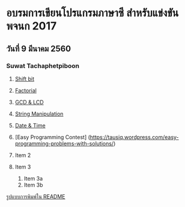 # อบรมการเขียนโปรแกรมภาษาซี สำหรับแข่งขัน พจนก 2017
## วันที่ 9 มีนาคม 2560
### Suwat Tachaphetpiboon
1. [Shift bit](https://github.com/suwat9/CProgramming/blob/master/codes/ShiftBit.cpp)
1. [Factorial](http://stackoverflow.com/questions/5721796/how-do-you-implement-the-factorial-function-in-c)
1. [GCD & LCD](http://www.sanfoundry.com/cpp-program-find-gcd-lcm-n-numbers/)
1. [String Manipulation](https://www.tutorialspoint.com/cplusplus/cpp_strings.htm)
1. [Date & Time](https://www.tutorialspoint.com/cplusplus/cpp_date_time.htm)











1. [Easy Programming Contest] (https://tausiq.wordpress.com/easy-programming-problems-with-solutions/)
1. Item 2
1. Item 3
   1. Item 3a
   1. Item 3b


[รูปแบบการพิมพ์ใน README](https://guides.github.com/features/mastering-markdown/)
